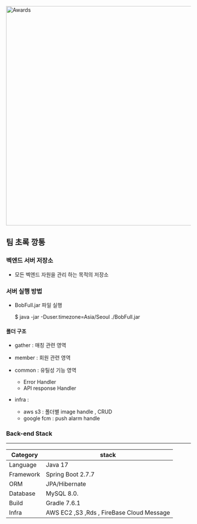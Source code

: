<img width="597" alt="Awards" src="https://github.com/GreenTinCan/Bobfull-server/assets/37647483/a0f19df0-6032-49d3-b7b8-268c3e562149">



## 팀 초록 깡통

### 벡엔드 서버 저장소

- 모든 벡엔드 자원을 관리 하는 목적의 저장소

### 서버 실행 방법

- BobFull.jar 파일 실행

  $ java -jar -Duser.timezone=Asia/Seoul ./BobFull.jar

#### 폴더 구조

- gather : 매칭 관련 영역

- member : 회원 관련 영역

- common : 유틸성 기능 영역

  - Error Handler
  - API response Handler

- infra :
  - aws s3 : 폴더별 image handle , CRUD
  - google fcm : push alarm handle

### Back-end Stack

---

| Category  | stack                                     |
| --------- | ----------------------------------------- |
| Language  | Java 17                                   |
| Framework | Spring Boot 2.7.7                         |
| ORM       | JPA/Hibernate                             |
| Database  | MySQL 8.0.                                |
| Build     | Gradle 7.6.1                              |
| Infra     | AWS EC2 ,S3 ,Rds , FireBase Cloud Message |
